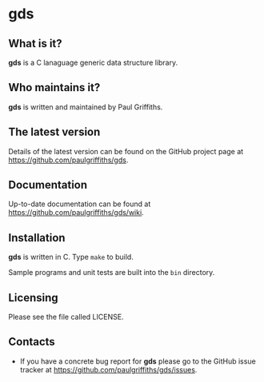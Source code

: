 gds
===

What is it?
-----------

**gds** is a C lanaguage generic data structure library.

Who maintains it?
-----------------
**gds** is written and maintained by Paul Griffiths.

The latest version
------------------
Details of the latest version can be found on the GitHub project page at
<https://github.com/paulgriffiths/gds>.

Documentation
-------------
Up-to-date documentation can be found at
<https://github.com/paulgriffiths/gds/wiki>.

Installation
------------
**gds** is written in C. Type `make` to build.

Sample programs and unit tests are built into the `bin` directory.

Licensing
---------
Please see the file called LICENSE.

Contacts
--------
* If you have a concrete bug report for **gds** please go to the
GitHub issue tracker at
<https://github.com/paulgriffiths/gds/issues>.

